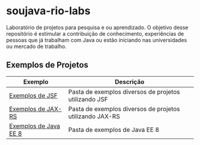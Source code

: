 # soujava-rio-labs

Laboratório de projetos para pesquisa e ou aprendizado. O objetivo desse repositório é estimular a contribuição de conhecimento, experiências de pessoas que já trabalham com Java ou estão iniciando nas universidades ou mercado de trabalho.

## Exemplos de Projetos

Exemplo         | Descrição
--------------- | -------------
[Exemplos de JSF](https://github.com/SouJava-Rio/soujava-rio-labs/tree/master/jsf-samples) | Pasta de exemplos diversos de projetos utilizando JSF
[Exemplos de JAX-RS](https://github.com/SouJava-Rio/soujava-rio-labs/tree/master/jax-rs-samples) | Pasta de exemplos diversos de projetos utilizando JAX-RS
[Exemplos de Java EE 8](https://github.com/SouJava-Rio/soujava-rio-labs/tree/master/JavaEE8-samples) | Pasta de exemplos de Java EE 8
